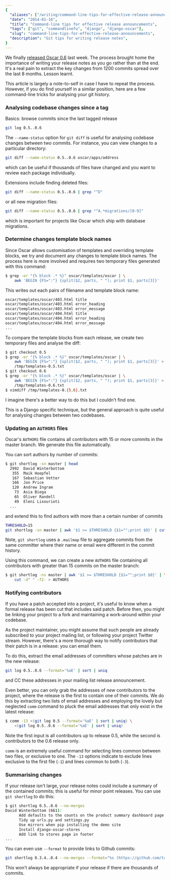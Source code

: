 ```yaml
---
{
  "aliases": ["/writing/command-line-tips-for-effective-release-announcements"],
  "date": "2014-01-16",
  "title": "Command-line tips for effective release announcements",
  "tags": ["git", "commandlinefu", "django", "django-oscar"],
  "slug": "command-line-tips-for-effective-release-announcements",
  "description": "Git tips for writing release notes",
}
---
```


We finally
[released Oscar 0.6](http://django-oscar.readthedocs.org/en/latest/releases/v0.6.html)
last week. The process brought home the importance of writing your release notes
as you go rather than at the end. It's a real pain to extract the key changes
from 1200 commits spread over the last 8 months. Lesson learnt.

This article is largely a note-to-self in case I have to repeat the process.
However, if you do find yourself in a similar position, here are a few
command-line tricks for analysing your git history.

### Analysing codebase changes since a tag

Basics: browse commits since the last tagged release

```bash
git log 0.5..0.6
```

The `--name-status` option for `git diff` is useful for analysing codebase
changes between two commits. For instance, you can view changes to a particular
directory:

```bash
git diff --name-status 0.5..0.6 oscar/apps/address
```

which can be useful if thousands of files have changed and you want to review
each package individually.

Extensions include finding deleted files:

```bash
git diff --name-status 0.5..0.6 | grep "^D"
```

or all new migration files:

```bash
git diff --name-status 0.5..0.6 | grep "^A.*migrations/[0-9]"
```

which is important for projects like Oscar which ship with database migrations.

### Determine changes template block names

Since Oscar allows customisation of templates and overriding template blocks, we
try and document any changes to template block names. The process here is more
involved and requires two temporary files generated with this command:

```bash
$ grep -or "{% block .* %}" oscar/templates/oscar | \
    awk 'BEGIN {FS=":"} {split($2, parts, " "); print $1, parts[3]}'
```

This writes out each pairs of filename and template block name:

```txt
oscar/templates/oscar/403.html title
oscar/templates/oscar/403.html error_heading
oscar/templates/oscar/403.html error_message
oscar/templates/oscar/404.html title
oscar/templates/oscar/404.html error_heading
oscar/templates/oscar/404.html error_message
...
```

To compare the template blocks from each release, we create two temporary files
and analyse the diff:

```bash
$ git checkout 0.5
$ grep -or "{% block .* %}" oscar/templates/oscar | \
    awk 'BEGIN {FS=":"} {split($2, parts, " "); print $1, parts[3]}' >
    /tmp/templates-0.5.txt
$ git checkout 0.6
$ grep -or "{% block .* %}" oscar/templates/oscar | \
    awk 'BEGIN {FS=":"} {split($2, parts, " "); print $1, parts[3]}' >
    /tmp/templates-0.6.txt
$ vimdiff /tmp/templates-0.{5,6}.txt
```

I imagine there's a better way to do this but I couldn't find one.

<div class="admonition note">
    This is a Django specific technique, but the general approach is quite
    useful for analysing changes between two codebases.
</div>

### Updating an `AUTHORS` files

Oscar's `AUTHORS` file contains all contributors with 15 or more commits in the
master branch. We generate this file automatically.

You can sort authors by number of commits:

```bash
$ git shortlog -sn master | head
  2992  David Winterbottom
   355  Maik Hoepfel
   167  Sebastian Vetter
   166  Jon Price
   120  Andrew Ingram
    73  Asia Biega
    65  Oliver Randell
    49  Eleni Lixourioti
  ...
```

and extend this to find authors with more than a certain number of commits

```bash
THRESHOLD=15
git shortlog -sn master | awk '$1 >= $THRESHOLD {$1="";print $0}' | cut -d" " -f2-
```

Note, `git shortlog` uses a `.mailmap` file to aggregate commits from the same
committer where their name or email were different in the commit history.

Using this command, we can create a new `AUTHORS` file containing all
contributors with greater than 15 commits on the master branch:

```bash
$ git shortlog -ns master | awk '$1 >= $THRESHOLD {$1="";print $0}' | \
    cut -d" " -f2- > AUTHORS
```

### Notifying contributors

If you have a patch accepted into a project, it's useful to know when a formal
release has been cut that includes said patch. Before then, you might be linking
your project to a fork and maintaining a work-around within your codebase.

As the project maintainer, you might assume that such people are already
subscribed to your project mailing list, or following your project Twitter
stream. However, there's a more thorough way to notify contributors that their
patch is in a release: you can email them.

To do this, extract the email addresses of committers whose patches are in the
new release:

```bash
git log 0.5..0.6 --format='%aE' | sort | uniq
```

and CC these addresses in your mailing list release announcement.

Even better, you can only grab the addresses of _new_ contributors to the
project, where the release is the first to contain one of their commits. We do
this by extracting two lists of email addresses and employing the lovely but
neglected `comm` command to pluck the email addresses that only exist in the
latest release:

```bash
$ comm -13 <(git log 0.5 --format='%aE' | sort | uniq) \
    <(git log 0.5..0.6 --format='%aE' | sort | uniq)
```

Note the first input is all contributors up to release 0.5, while the second is
contributors to the 0.6 release only.

`comm` is an extremely useful command for selecting lines common between two
files, or exclusive to one. The `-13` options indicate to exclude lines
exclusive to the first file (`-1`) and lines common to both (`-3`).

### Summarising changes

If your release isn't large, your release notes could include a summary of the
contained commits; this is useful for minor point releases. You can use
`git shortlog` to do this:

```bash
$ git shortlog 0.5..0.6 --no-merges
David Winterbottom (661):
      Add defaults to the counts on the product summary dashboard page
      Tidy up urls.py and settings.py
      Use mirrors when pip installing the demo site
      Install django-oscar-stores
      Add link to stores page in footer
...
```

You can even use `--format` to provide links to Github commits:

```bash
git shortlog 0.3.4..0.4 --no-merges --format="%s (https://github.com/tangentlabs/django-oscar-stores/commit/%h)"
```

This won't always be appropriate if your release if there are thousands of
commits.
